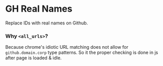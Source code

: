 # GH Real Names
Replace IDs with real names on Github.


### Why `<all_urls>`?
Because chrome's idiotic URL matching does not allow for `github.domain.corp` type patterns. So it the proper checking is done in js after page is loaded & idle.
